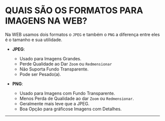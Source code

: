 # QUAIS SÃO OS FORMATOS PARA IMAGENS NA WEB?
Na WEB usamos dois formatos o `JPEG` e também o `PNG` a diferença entre eles é o tamanho e sua utilidade.

- __JPEG__:
  - Usado para Imagens Grandes.
  - Perde Qualidade ao Dar `Zoom` ou `Redmensionar`
  - Não Suporta Fundo Transparente.
  - Pode ser Pesado(a).

- __PNG__: 
  - Usado para Imagens com Fundo Transparente.
  - Menos Perda de Qualidade ao dar `Zoom` ou `Redmensionar`.
  - Geralmente mais leve que a JPEG.
  - Boa Opção para gráficose Imagens com Detalhes.
---